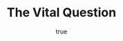 ---
title: "The Vital Question"
bookCover: "/assets/book-covers/the-vital-question.jpg"
slug: "the-vital-question"
bookAuthor: "Nick Lane"
rating: 10
done: false
tags: []
detailedNotes: false
amazonLink: ""
author:
  name: Rico Trebeljahr
  picture: "/assets/blog/profile.jpeg"
---